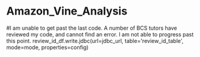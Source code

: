 # Amazon_Vine_Analysis

#I am unable to get past the last code. A number of BCS tutors have reviewed my code, and cannot find an error. I am not able to progress past this point.
review_id_df.write.jdbc(url=jdbc_url, table='review_id_table', mode=mode, properties=config)
